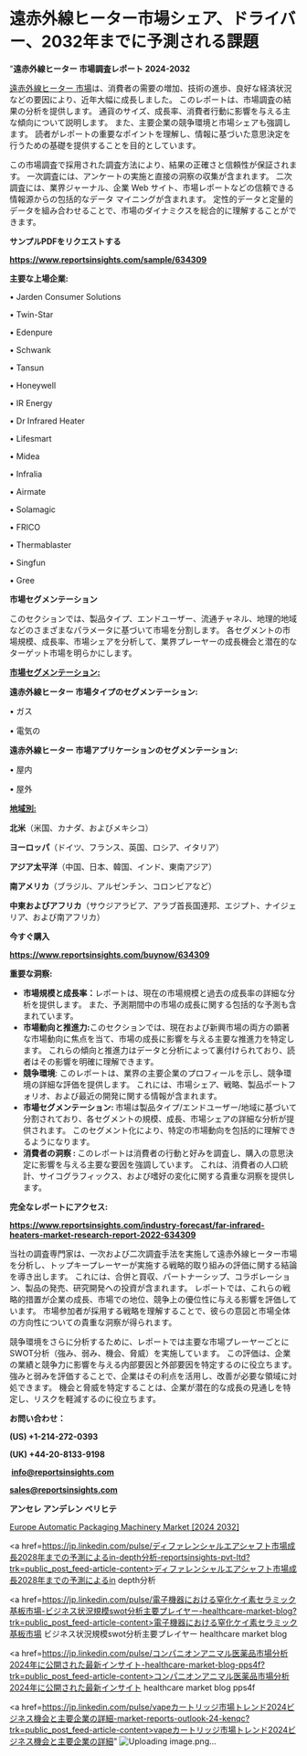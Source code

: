 # 遠赤外線ヒーター市場シェア、ドライバー、2032年までに予測される課題

"<strong>遠赤外線ヒーター 市場調査レポート 2024-2032</strong>

<a href=https://www.reportsinsights.com/sample/634309>遠赤外線ヒーター 市場</a>は、消費者の需要の増加、技術の進歩、良好な経済状況などの要因により、近年大幅に成長しました。 このレポートは、市場調査の結果の分析を提供します。 通貨のサイズ、成長率、消費者行動に影響を与える主な傾向について説明します。 また、主要企業の競争環境と市場シェアも強調します。 読者がレポートの重要なポイントを理解し、情報に基づいた意思決定を行うための基礎を提供することを目的としています。

この市場調査で採用された調査方法により、結果の正確さと信頼性が保証されます。 一次調査には、アンケートの実施と直接の洞察の収集が含まれます。 二次調査には、業界ジャーナル、企業 Web サイト、市場レポートなどの信頼できる情報源からの包括的なデータ マイニングが含まれます。 定性的データと定量的データを組み合わせることで、市場のダイナミクスを総合的に理解することができます。

<strong><b>サンプルPDFをリクエストする</b></strong>

<a href=https://www.reportsinsights.com/sample/634309><strong><u>https://www.reportsinsights.com/sample/634309</u></strong></a>

<strong>主要な上場企業:</strong>

• Jarden Consumer Solutions

• Twin-Star

• Edenpure

• Schwank

• Tansun

• Honeywell

• IR Energy

• Dr Infrared Heater

• Lifesmart

• Midea

• Infralia

• Airmate

• Solamagic

• FRICO

• Thermablaster

• Singfun

• Gree

<strong>市場セグメンテーション</strong>

このセクションでは、製品タイプ、エンドユーザー、流通チャネル、地理的地域などのさまざまなパラメータに基づいて市場を分割します。 各セグメントの市場規模、成長率、市場シェアを分析して、業界プレーヤーの成長機会と潜在的なターゲット市場を明らかにします。

<strong><u>市場セグメンテーション</u></strong><strong><u>:</u></strong>

<strong>遠赤外線ヒーター 市場タイプのセグメンテーション:</strong>

• ガス

• 電気の

<strong>遠赤外線ヒーター 市場アプリケーションのセグメンテーション:</strong>

• 屋内

• 屋外

<strong><u>地域別</u></strong><strong><u>:</u></strong>

<strong>北米</strong>（米国、カナダ、およびメキシコ）

<strong>ヨーロッパ</strong>（ドイツ、フランス、英国、ロシア、イタリア）

<strong>アジア太平洋</strong>（中国、日本、韓国、インド、東南アジア）

<strong>南アメリカ</strong>（ブラジル、アルゼンチン、コロンビアなど）

<strong>中東およびアフリカ</strong>（サウジアラビア、アラブ首長国連邦、エジプト、ナイジェリア、および南アフリカ）

<strong>今すぐ購入</strong>

<a href=https://www.reportsinsights.com/buynow/634309><strong><u>https://www.reportsinsights.com/buynow/634309</u></strong></a>

<strong>重要な洞察:</strong>
<ul>
  <li><strong>市場規模と成長率：</strong>レポートは、現在の市場規模と過去の成長率の詳細な分析を提供します。 また、予測期間中の市場の成長に関する包括的な予測も含まれています。</li>
  <li><strong>市場動向と推進力:</strong>このセクションでは、現在および新興市場の両方の顕著な市場動向に焦点を当て、市場の成長に影響を与える主要な推進力を特定します。 これらの傾向と推進力はデータと分析によって裏付けられており、読者はその影響を明確に理解できます。</li>
  <li><strong>競争環境</strong>: このレポートは、業界の主要企業のプロフィールを示し、競争環境の詳細な評価を提供します。 これには、市場シェア、戦略、製品ポートフォリオ、および最近の開発に関する情報が含まれます。</li>
  <li><strong>市場セグメンテーション: </strong>市場は製品タイプ/エンドユーザー/地域に基づいて分割されており、各セグメントの規模、成長、市場シェアの詳細な分析が提供されます。 このセグメント化により、特定の市場動向を包括的に理解できるようになります。</li>
  <li><strong>消費者の洞察 : </strong>このレポートは消費者の行動と好みを調査し、購入の意思決定に影響を与える主要な要因を強調しています。 これは、消費者の人口統計、サイコグラフィックス、および嗜好の変化に関する貴重な洞察を提供します。</li>
</ul>
<strong>完全なレポートにアクセス:</strong>

<a href=https://www.reportsinsights.com/industry-forecast/far-infrared-heaters-market-research-report-2022-634309><strong><u><b>https://www.reportsinsights.com/industry-forecast/far-infrared-heaters-market-research-report-2022-634309</b></u></strong></a>

当社の調査専門家は、一次および二次調査手法を実施して遠赤外線ヒーター市場を分析し、トップキープレーヤーが実施する戦略的取り組みの評価に関する結論を導き出します。 これには、合併と買収、パートナーシップ、コラボレーション、製品の発売、研究開発への投資が含まれます。 レポートでは、これらの戦略的措置が企業の成長、市場での地位、競争上の優位性に与える影響を評価しています。 市場参加者が採用する戦略を理解することで、彼らの意図と市場全体の方向性についての貴重な洞察が得られます。

競争環境をさらに分析するために、レポートでは主要な市場プレーヤーごとにSWOT分析（強み、弱み、機会、脅威）を実施しています。 この評価は、企業の業績と競争力に影響を与える内部要因と外部要因を特定するのに役立ちます。 強みと弱みを評価することで、企業はその利点を活用し、改善が必要な領域に対処できます。 機会と脅威を特定することは、企業が潜在的な成長の見通しを特定し、リスクを軽減するのに役立ちます。

<strong>お問い合わせ：</strong>

<strong>(US) +1-214-272-0393</strong>

<strong>(UK) +44-20-8133-9198</strong>

<strong> </strong><a href=info@reportsinsights.com><strong><u>info@reportsinsights.com</u></strong></a>

<a href=sales@reportsinsights.com><strong><u>sales@reportsinsights.com</u></strong></a>

<strong>アンセレ アンデレン ベリヒテ</strong>

<a href=https://www.linkedin.com/pulse/europe-automatic-packaging-machinery-market-analysis-ucapf/>Europe Automatic Packaging Machinery Market [2024 2032]</a>

<a href=https://jp.linkedin.com/pulse/ディファレンシャルエアシャフト市場成長2028年までの予測によるin-depth分析-reportsinsights-pvt-ltd?trk=public_post_feed-article-content>ディファレンシャルエアシャフト市場成長2028年までの予測によるin depth分析</a>

<a href=https://jp.linkedin.com/pulse/電子機器における窒化ケイ素セラミック基板市場-ビジネス状況規模swot分析主要プレイヤー-healthcare-market-blog?trk=public_post_feed-article-content>電子機器における窒化ケイ素セラミック基板市場 ビジネス状況規模swot分析主要プレイヤー healthcare market blog</a>

<a href=https://jp.linkedin.com/pulse/コンパニオンアニマル医薬品市場分析2024年に公開された最新インサイト-healthcare-market-blog-pps4f?trk=public_post_feed-article-content>コンパニオンアニマル医薬品市場分析2024年に公開された最新インサイト healthcare market blog pps4f</a>

<a href=https://jp.linkedin.com/pulse/vapeカートリッジ市場トレンド2024ビジネス機会と主要企業の詳細-market-reports-outlook-24-kenqc?trk=public_post_feed-article-content>vapeカートリッジ市場トレンド2024ビジネス機会と主要企業の詳細</a>"
![Uploading image.png…]()
